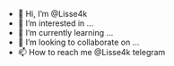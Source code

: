 - 👋 Hi, I’m @Lisse4k
- 👀 I’m interested in ...
- 🌱 I’m currently learning ...
- 💞️ I’m looking to collaborate on ...
- 📫 How to reach me @Lisse4k telegram

<!---
Lisse4k/Lisse4k is a ✨ special ✨ repository because its `README.md` (this file) appears on your GitHub profile.
You can click the Preview link to take a look at your changes.
--->
